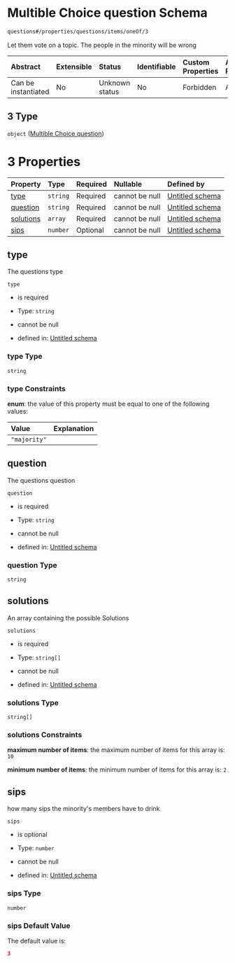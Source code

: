 # Multible Choice question Schema

```txt
questions#/properties/questions/items/oneOf/3
```

Let them vote on a topic. The people in the minority will be wrong

| Abstract            | Extensible | Status         | Identifiable | Custom Properties | Additional Properties | Access Restrictions | Defined In                                                                    |
| :------------------ | :--------- | :------------- | :----------- | :---------------- | :-------------------- | :------------------ | :---------------------------------------------------------------------------- |
| Can be instantiated | No         | Unknown status | No           | Forbidden         | Allowed               | none                | [questions.schema.json*](../out/questions.schema.json "open original schema") |

## 3 Type

`object` ([Multible Choice question](questions-definitions-multible-choice-question-1.md))

# 3 Properties

| Property                | Type     | Required | Nullable       | Defined by                                                                                                                                                 |
| :---------------------- | :------- | :------- | :------------- | :--------------------------------------------------------------------------------------------------------------------------------------------------------- |
| [type](#type)           | `string` | Required | cannot be null | [Untitled schema](questions-definitions-multible-choice-question-1-properties-type.md "questions#/definitions/majorityQuestion/properties/type")           |
| [question](#question)   | `string` | Required | cannot be null | [Untitled schema](questions-definitions-multible-choice-question-1-properties-question.md "questions#/definitions/majorityQuestion/properties/question")   |
| [solutions](#solutions) | `array`  | Required | cannot be null | [Untitled schema](questions-definitions-multible-choice-question-1-properties-solutions.md "questions#/definitions/majorityQuestion/properties/solutions") |
| [sips](#sips)           | `number` | Optional | cannot be null | [Untitled schema](questions-definitions-multible-choice-question-1-properties-sips.md "questions#/definitions/majorityQuestion/properties/sips")           |

## type

The questions type

`type`

*   is required

*   Type: `string`

*   cannot be null

*   defined in: [Untitled schema](questions-definitions-multible-choice-question-1-properties-type.md "questions#/definitions/majorityQuestion/properties/type")

### type Type

`string`

### type Constraints

**enum**: the value of this property must be equal to one of the following values:

| Value        | Explanation |
| :----------- | :---------- |
| `"majority"` |             |

## question

The questions question

`question`

*   is required

*   Type: `string`

*   cannot be null

*   defined in: [Untitled schema](questions-definitions-multible-choice-question-1-properties-question.md "questions#/definitions/majorityQuestion/properties/question")

### question Type

`string`

## solutions

An array containing the possible Solutions

`solutions`

*   is required

*   Type: `string[]`

*   cannot be null

*   defined in: [Untitled schema](questions-definitions-multible-choice-question-1-properties-solutions.md "questions#/definitions/majorityQuestion/properties/solutions")

### solutions Type

`string[]`

### solutions Constraints

**maximum number of items**: the maximum number of items for this array is: `10`

**minimum number of items**: the minimum number of items for this array is: `2`

## sips

how many sips the minority's members have to drink

`sips`

*   is optional

*   Type: `number`

*   cannot be null

*   defined in: [Untitled schema](questions-definitions-multible-choice-question-1-properties-sips.md "questions#/definitions/majorityQuestion/properties/sips")

### sips Type

`number`

### sips Default Value

The default value is:

```json
3
```
